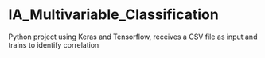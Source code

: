 # IA_Multivariable_Classification
Python project using Keras and Tensorflow, receives a CSV file as input and trains to identify correlation
